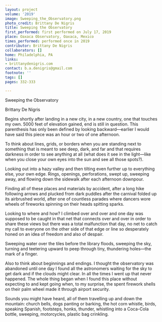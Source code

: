 ```yaml
---
layout: project
volume: '2019'
image: Sweeping_the_Observatory.png
photo_credit: Brittany De Nigris
title: Sweeping the Observatory
first_performed: first performed on July 17, 2019
place: Oaxaca Observatory, Oaxaca, Mexico
times_performed: performed once in 2019
contributor: Brittany De Nigris
collaborators: []
home: Philadelphia, PA
links:
- brittanydenigris.com
contact: b.a.denigris@gmail.com
footnote: ''
tags: []
pages: 332-333

---
```


Sweeping the Observatory

Brittany De Nigris

Begins shortly after landing in a new city, in a new country, one that touches my own. 5000 feet of elevation gained, end is still in question. This parenthesis has only been defined by looking backward—earlier I would have said this piece was an hour or two of one afternoon.

To think about lines, grids, or borders when you are standing next to something that is meant to see deep, dark, and far and that requires darkness in order to see anything at all (what does it see in the light—like when you close your own eyes into the sun and see all those spots?).

Looking out into a hazy valley and then tilting even further up to everything else, your own edge. Rings, openings, perforations, swept up, sweeping away, and flowing down the sidewalk after each afternoon downpour.

Finding all of these places and materials by accident, after a long hike following arrows and plucked from dark puddles after the carnival folded up its airbrushed world, after one of countless parades where dancers wore wheels of fireworks spinning on their heads spitting sparks.

Looking to where and how? I climbed over and over and one day was supposed to be caught in that net that connects over and over in order to share these views but there was a total malfunction that day, no net to catch my call to everyone on the other side of that edge or line so desperately honed on an idea of freedom and also of despair.

Sweeping water over the tiles before the library floods, sweeping the sky, turning and teetering upward to peep through tiny, thundering holes—the mark of a finger.

Also to think about beginnings and endings. I thought the observatory was abandoned until one day I found all the astronomers waiting for the sky to get dark and if the clouds might clear. In all the times I went up that never happened. The whole thing began when I found this place without expecting to and kept going when, to my surprise, the spent firework shells on their palm wheel made it through airport security.

Sounds you might have heard, all of them travelling up and down the mountain: church bells, dogs panting or barking, the hot corn whistle, birds, speaking Spanish, footsteps, honks, thunder, whistling into a Coca-Cola bottle, sweeping, motorcycles, plastic bag crinkling.

